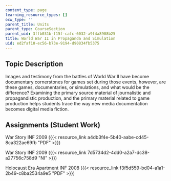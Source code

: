 ```yaml
---
content_type: page
learning_resource_types: []
ocw_type: ''
parent_title: Units
parent_type: CourseSection
parent_uid: 3ffb031b-f15f-cafc-6032-a9f4a8908b25
title: World War II in Propaganda and Simulation
uid: ed2faf10-ec56-b73e-9194-d90834fb5375
---
```


Topic Description
-----------------

Images and testimony from the battles of World War II have become documentary cornerstones for games set during those events, however, are these games, documentaries, or simulations, and what would be the difference? Examining the primary source material of journalistic and propagandistic production, and the primary material related to game production helps students trace the way new media documentation becomes digital media fiction.

Assignments (Student Work)
--------------------------

War Story INF 2009 ({{< resource_link a4db3f4e-5b40-aabe-cd45-8ca322ae69fb "PDF" >}})

War Story INF 2009 ({{< resource_link 7d5734d2-4dd0-a2a7-dc38-a27756c758d9 "NI" >}})

Holocaust Era Apartment INF 2008 ({{< resource_link f3f5d559-bd04-a1a1-2b49-c8ba2534a9e5 "PDF" >}})